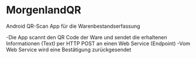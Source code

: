 # MorgenlandQR
Android QR-Scan App für die Warenbestandserfassung

-Die App scannt den QR Code der Ware und sendet die erhaltenen Informationen (Text) per HTTP POST an einen Web Service (Endpoint)
-Vom Web Service wird eine Bestätigung zurückgesendet
